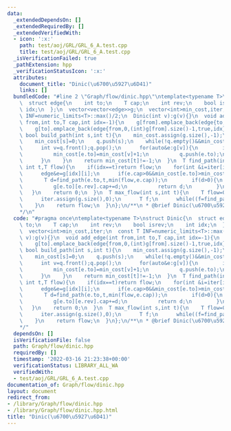```yaml
---
data:
  _extendedDependsOn: []
  _extendedRequiredBy: []
  _extendedVerifiedWith:
  - icon: ':x:'
    path: test/aoj/GRL/GRL_6_A.test.cpp
    title: test/aoj/GRL/GRL_6_A.test.cpp
  _isVerificationFailed: true
  _pathExtension: hpp
  _verificationStatusIcon: ':x:'
  attributes:
    document_title: "Dinic(\u6700\u5927\u6D41)"
    links: []
  bundledCode: "#line 2 \"Graph/flow/dinic.hpp\"\ntemplate<typename T>\nstruct Dinic{\n\
    \  struct edge{\n    int to;\n    T cap;\n    int rev;\n    bool isrev;\n    int\
    \ idx;\n  };\n  vector<vector<edge>>g;\n  vector<int>min_cost,iter;\n  const T\
    \ INF=numeric_limits<T>::max()/2;\n  Dinic(int v):g(v){}\n  void add_edge(int\
    \ from,int to,T cap,int idx=-1){\n    g[from].emplace_back(edge{to,cap,(int)g[to].size(),false,idx});\n\
    \    g[to].emplace_back(edge{from,0,(int)g[from].size()-1,true,idx});\n  }\n \
    \ bool build_path(int s,int t){\n    min_cost.assign(g.size(),-1);\n    queue<int>q;\n\
    \    min_cost[s]=0;\n    q.push(s);\n    while(!q.empty()&&min_cost[t]==-1){\n\
    \      int v=q.front();q.pop();\n      for(auto&e:g[v]){\n        if(e.cap>0&&min_cost[e.to]==-1){\n\
    \          min_cost[e.to]=min_cost[v]+1;\n          q.push(e.to);\n        }\n\
    \      }\n    }\n    return min_cost[t]!=-1;\n  }\n  T find_path(int idx,const\
    \ int t,T flow){\n    if(idx==t)return flow;\n    for(int &i=iter[idx];i<(int)g[idx].size();i++){\n\
    \      edge&e=g[idx][i];\n      if(e.cap>0&&min_cost[e.to]>min_cost[idx]){\n \
    \       T d=find_path(e.to,t,min(flow,e.cap));\n        if(d>0){\n          e.cap-=d;\n\
    \          g[e.to][e.rev].cap+=d;\n          return d;\n        }\n      }\n \
    \   }\n    return 0;\n  }\n  T max_flow(int s,int t){\n    T flow=0;\n    while(build_path(s,t)){\n\
    \      iter.assign(g.size(),0);\n      T f;\n      while((f=find_path(s,t,INF))>0)flow+=f;\n\
    \    }\n    return flow;\n  }\n};\n/**\n * @brief Dinic(\u6700\u5927\u6D41)\n\
    */\n"
  code: "#pragma once\ntemplate<typename T>\nstruct Dinic{\n  struct edge{\n    int\
    \ to;\n    T cap;\n    int rev;\n    bool isrev;\n    int idx;\n  };\n  vector<vector<edge>>g;\n\
    \  vector<int>min_cost,iter;\n  const T INF=numeric_limits<T>::max()/2;\n  Dinic(int\
    \ v):g(v){}\n  void add_edge(int from,int to,T cap,int idx=-1){\n    g[from].emplace_back(edge{to,cap,(int)g[to].size(),false,idx});\n\
    \    g[to].emplace_back(edge{from,0,(int)g[from].size()-1,true,idx});\n  }\n \
    \ bool build_path(int s,int t){\n    min_cost.assign(g.size(),-1);\n    queue<int>q;\n\
    \    min_cost[s]=0;\n    q.push(s);\n    while(!q.empty()&&min_cost[t]==-1){\n\
    \      int v=q.front();q.pop();\n      for(auto&e:g[v]){\n        if(e.cap>0&&min_cost[e.to]==-1){\n\
    \          min_cost[e.to]=min_cost[v]+1;\n          q.push(e.to);\n        }\n\
    \      }\n    }\n    return min_cost[t]!=-1;\n  }\n  T find_path(int idx,const\
    \ int t,T flow){\n    if(idx==t)return flow;\n    for(int &i=iter[idx];i<(int)g[idx].size();i++){\n\
    \      edge&e=g[idx][i];\n      if(e.cap>0&&min_cost[e.to]>min_cost[idx]){\n \
    \       T d=find_path(e.to,t,min(flow,e.cap));\n        if(d>0){\n          e.cap-=d;\n\
    \          g[e.to][e.rev].cap+=d;\n          return d;\n        }\n      }\n \
    \   }\n    return 0;\n  }\n  T max_flow(int s,int t){\n    T flow=0;\n    while(build_path(s,t)){\n\
    \      iter.assign(g.size(),0);\n      T f;\n      while((f=find_path(s,t,INF))>0)flow+=f;\n\
    \    }\n    return flow;\n  }\n};\n/**\n * @brief Dinic(\u6700\u5927\u6D41)\n\
    */"
  dependsOn: []
  isVerificationFile: false
  path: Graph/flow/dinic.hpp
  requiredBy: []
  timestamp: '2022-03-16 21:23:38+00:00'
  verificationStatus: LIBRARY_ALL_WA
  verifiedWith:
  - test/aoj/GRL/GRL_6_A.test.cpp
documentation_of: Graph/flow/dinic.hpp
layout: document
redirect_from:
- /library/Graph/flow/dinic.hpp
- /library/Graph/flow/dinic.hpp.html
title: "Dinic(\u6700\u5927\u6D41)"
---
```

